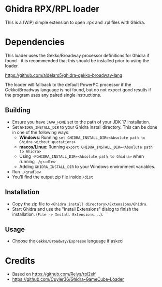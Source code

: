 # Ghidra RPX/RPL loader

This is a (WIP) simple extension to open .rpx and .rpl files with Ghidra.

# Dependencies

This loader uses the Gekko/Broadway processor definitions for Ghidra if found - it is recommended that this should be installed prior to using the loader.

https://github.com/aldelaro5/ghidra-gekko-broadway-lang

The loader will fallback to the default PowerPC processor if the Gekko/Broadway language is not found, but do not expect good results if the program uses any paired single instructions.

## Building
- Ensure you have ``JAVA_HOME`` set to the path of your JDK 17 installation.
- Set ``GHIDRA_INSTALL_DIR`` to your Ghidra install directory. This can be done in one of the following ways:
    - **Windows**: Running ``set GHIDRA_INSTALL_DIR=<Absolute path to Ghidra without quotations>``
    - **macos/Linux**: Running ``export GHIDRA_INSTALL_DIR=<Absolute path to Ghidra>``
    - Using ``-PGHIDRA_INSTALL_DIR=<Absolute path to Ghidra>`` when running ``./gradlew``
    - Adding ``GHIDRA_INSTALL_DIR`` to your Windows environment variables.
- Run ``./gradlew``
- You'll find the output zip file inside `/dist`

## Installation
- Copy the zip file to ``<Ghidra install directory>/Extensions/Ghidra``.
- Start Ghidra and use the "Install Extensions" dialog to finish the installation. (``File -> Install Extensions...``).

## Usage 
- Choose the `Gekko/Broadway/Espresso` language if asked

# Credits

- Based on https://github.com/Relys/rpl2elf
- https://github.com/Cuyler36/Ghidra-GameCube-Loader
